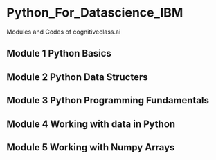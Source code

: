 # Python_For_Datascience_IBM
 Modules and Codes of cognitiveclass.ai
## Module 1 Python Basics
## Module 2 Python Data Structers
## Module 3 Python Programming Fundamentals
## Module 4 Working with data in Python
## Module 5 Working with Numpy Arrays
